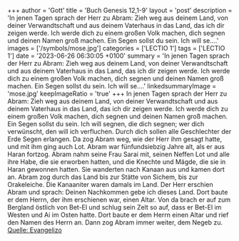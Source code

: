 +++
author = 'Gott'
title = 'Buch Genesis 12,1-9'
layout = 'post'
description = 'In jenen Tagen sprach der Herr zu Abram: Zieh weg aus deinem Land, von deiner Verwandtschaft und aus deinem Vaterhaus in das Land, das ich dir zeigen werde. Ich werde dich zu einem großen Volk machen, dich segnen und deinen Namen groß machen. Ein Segen sollst du sein. Ich will se....'
images = ['/symbols/mose.jpg']
categories = ['LECTIO 1']
tags = ['LECTIO 1']
date = '2023-06-26 06:30:05 +0100'
summary = 'In jenen Tagen sprach der Herr zu Abram: Zieh weg aus deinem Land, von deiner Verwandtschaft und aus deinem Vaterhaus in das Land, das ich dir zeigen werde. Ich werde dich zu einem großen Volk machen, dich segnen und deinen Namen groß machen. Ein Segen sollst du sein. Ich will se....'
linkedsummaryImage = 'mose.jpg'
keepImageRatio = 'true'
+++
In jenen Tagen sprach der Herr zu Abram: Zieh weg aus deinem Land, von deiner Verwandtschaft und aus deinem Vaterhaus in das Land, das ich dir zeigen werde.
Ich werde dich zu einem großen Volk machen, dich segnen und deinen Namen groß machen. Ein Segen sollst du sein.
Ich will segnen, die dich segnen; wer dich verwünscht, den will ich verfluchen.<!--more--> Durch dich sollen alle Geschlechter der Erde Segen erlangen.
Da zog Abram weg, wie der Herr ihm gesagt hatte, und mit ihm ging auch Lot. Abram war fünfundsiebzig Jahre alt, als er aus Haran fortzog.
Abram nahm seine Frau Sarai mit, seinen Neffen Lot und alle ihre Habe, die sie erworben hatten, und die Knechte und Mägde, die sie in Haran gewonnen hatten. Sie wanderten nach Kanaan aus und kamen dort an.
Abram zog durch das Land bis zur Stätte von Sichem, bis zur Orakeleiche. Die Kanaaniter waren damals im Land.
Der Herr erschien Abram und sprach: Deinen Nachkommen gebe ich dieses Land. Dort baute er dem Herrn, der ihm erschienen war, einen Altar.
Von da brach er auf zum Bergland östlich von Bet-El und schlug sein Zelt so auf, dass er Bet-El im Westen und Ai im Osten hatte. Dort baute er dem Herrn einen Altar und rief den Namen des Herrn an.
Dann zog Abram immer weiter, dem Negeb zu.<br> [Quelle: Evangelizo](https://evangeliumtagfuertag.org/DE/gospel)